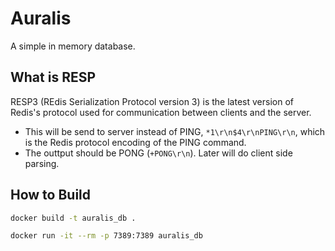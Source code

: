 # Auralis
A simple in memory database.

## What is RESP
RESP3 (REdis Serialization Protocol version 3) is the latest version of Redis's protocol used for communication between clients and the server.

* This will be send to server instead of PING, `*1\r\n$4\r\nPING\r\n`, which is the Redis protocol encoding of the PING command.
* The outtput should be PONG (`+PONG\r\n`). Later will do client side parsing.

## How to Build
```bash
docker build -t auralis_db .
```

```bash
docker run -it --rm -p 7389:7389 auralis_db
```